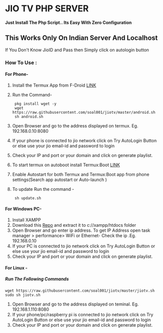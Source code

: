 # JIO TV PHP SERVER

#### Just Install The Php Script.. Its Easy With Zero Configuration

## **This Works Only On Indian Server And Localhost**
> 
If You Don't Know JioID and Pass then Simply click on autologin button

### **How To Use :**
####  For Phone-

1. Install the Termux App from F-Droid [LINK](https://f-droid.org/repo/com.termux_117.apk "LINK")
2. Run the Command-

        pkg install wget -y
        wget https://raw.githubusercontent.com/soal001/jiotv/master/android.sh
        sh android.sh

3. Open Browser and go to the address displayed on termux. Eg. 192.168.0.10:8080
4. If your phone is connected to jio network click on Try AutoLogin Button or else use your jio email-id and password to login
5. Check your IP and port or your domain and click on generate playlist.
6. To start termux on autoboot install Termux:Boot [LINK](https://f-droid.org/repo/com.termux.boot_7.apk "LINK")
7. Enable Autostart for both Termux and Termux:Boot app from phone settings(Search app autostart or Auto-launch )
8. To update Run the command -

        sh update.sh

####  For Windows PC-
1. Install XAMPP
2. Download this [Repo](https://github.com/soal001/jiotv/archive/refs/heads/main.zip "Repo") and extract it to c://xampp/htdocs folder
3. Open Browser and go enter ip address. To get IP Address open task manager > performance> WiFi or Ethernet- Check the ip .Eg. 192.168.0.10
4. If your PC is connected to jio network click on Try AutoLogin Button or else use your jio email-id and password to login
6. Check your IP and port or your domain and click on generate playlist.

####  For Linux -
##### Run The Following Commands

    wget https://raw.githubusercontent.com/soal001/jiotv/master/jiotv.sh
    sudo sh jiotv.sh

1. Open Browser and go to the address displayed on teminal. Eg. 192.168.1.110:8080
2. If your phone/pc/raspberry pi is connected to jio network click on Try AutoLogin Button or else use your jio email-id and password to login
3. Check your IP and port or your domain and click on generate playlist.
